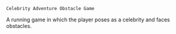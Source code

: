 	Celebrity Adventure Obstacle Game
A running game in which the player poses as a celebrity and faces obstacles.
